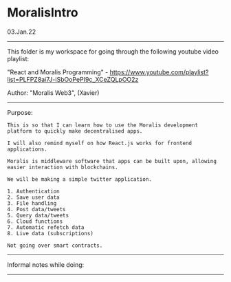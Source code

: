 # MoralisIntro
03.Jan.22

----

This folder is my workspace for going through the following youtube video playlist:

"React and Moralis Programming" - https://www.youtube.com/playlist?list=PLFPZ8ai7J-iSbOoPePI9c_XCeZQLpOO2z

Author: "Moralis Web3", (Xavier)


----


Purpose:

    This is so that I can learn how to use the Moralis development platform to quickly make decentralised apps.

    I will also remind myself on how React.js works for frontend applications.

    Moralis is middleware software that apps can be built upon, allowing easier interaction with blockchains.

    We will be making a simple twitter application.

    1. Authentication
    2. Save user data
    3. File handling
    4. Post data/tweets
    5. Query data/tweets
    6. Cloud functions
    7. Automatic refetch data
    8. Live data (subscriptions)

    Not going over smart contracts. 

----


Informal notes while doing:

  

    



----
